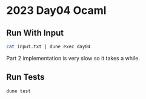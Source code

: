 # 2023 Day04 Ocaml

## Run With Input

```sh
cat input.txt | dune exec day04
```

Part 2 implementation is very slow so it takes a while.

## Run Tests

```sh
dune test
```
